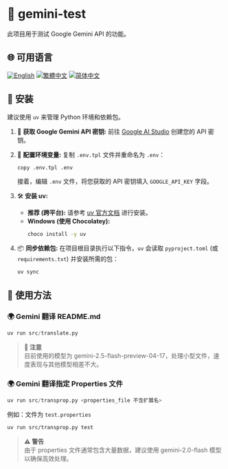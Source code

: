 # 🧪 gemini-test

此项目用于测试 Google Gemini API 的功能。

## 🌐 可用语言

[![English](https://img.shields.io/badge/English-Click-yellow)](README_en.md)
[![繁體中文](https://img.shields.io/badge/繁體中文-Click-orange)](README.md)
[![简体中文](https://img.shields.io/badge/简体中文-Click-green)](README_zh-CN.md)

## 🔧 安装

建议使用 `uv` 来管理 Python 环境和依赖包。

1.  🔑 **获取 Google Gemini API 密钥:**
    前往 [Google AI Studio](https://aistudio.google.com/apikey) 创建您的 API 密钥。

2.  📄 **配置环境变量:**
    复制 `.env.tpl` 文件并重命名为 `.env`：
    ```bash
    copy .env.tpl .env
    ```
    接着，编辑 `.env` 文件，将您获取的 API 密钥填入 `GOOGLE_API_KEY` 字段。

3.  🛠️ **安装 uv:**
    *   **推荐 (跨平台):** 请参考 [uv 官方文档](https://github.com/astral-sh/uv#installation) 进行安装。
    *   **Windows (使用 Chocolatey):**
        ```bash
        choco install -y uv
        ```

4.  📦 **同步依赖包:**
    在项目根目录执行以下指令，`uv` 会读取 `pyproject.toml` (或 `requirements.txt`) 并安装所需的包：
    ```bash
    uv sync
    ```

## 🚀 使用方法

### 🌍 Gemini 翻译 README.md
```python
uv run src/translate.py
```

> **📝 注意**  
> 目前使用的模型为 gemini-2.5-flash-preview-04-17，处理小型文件，速度表现与其他模型相差不大。


### 🌍 Gemini 翻译指定 Properties 文件
```python
uv run src/transprop.py <properties_file 不含扩展名>
```
例如：文件为 `test.properties`
```bash
uv run src/transprop.py test
```

> **⚠️ 警告**  
> 由于 properties 文件通常包含大量数据，建议使用 gemini-2.0-flash 模型以确保高效处理。
